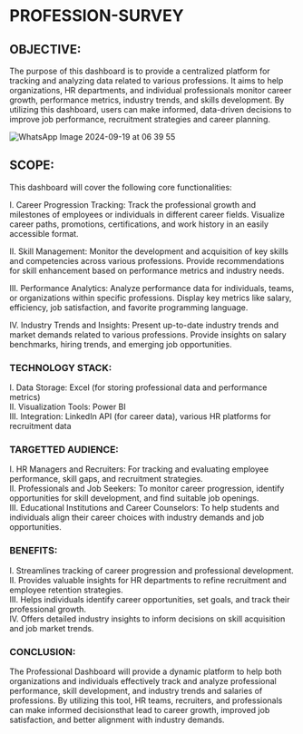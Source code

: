 # PROFESSION-SURVEY

## OBJECTIVE: 
The purpose of this dashboard is to provide a centralized platform for tracking and analyzing data related to various professions.
It aims to help organizations, HR departments, and individual professionals monitor career growth, performance metrics, industry trends, and skills development.
By utilizing this dashboard, users can make informed, data-driven decisions to improve job performance, recruitment strategies and career planning.

![WhatsApp Image 2024-09-19 at 06 39 55](https://github.com/user-attachments/assets/c71c9fdd-174d-4aaf-ab55-e79c3f507d3e)

## SCOPE: 
This dashboard will cover the following core functionalities:

I. Career Progression Tracking: Track the professional growth and milestones of employees or individuals in different career fields.
Visualize career paths, promotions, certifications, and work history in an easily accessible format.

II. Skill Management: Monitor the development and acquisition of key skills and competencies across various professions.
Provide recommendations for skill enhancement based on performance metrics and industry needs.

III. Performance Analytics: Analyze performance data for individuals, teams, or organizations within specific professions.
Display key metrics like salary, efficiency, job satisfaction, and favorite programming language.

IV. Industry Trends and Insights: Present up-to-date industry trends and market demands related to various professions.
Provide insights on salary benchmarks, hiring trends, and emerging job opportunities.

### TECHNOLOGY STACK:
I.  Data Storage: Excel (for storing professional data and performance metrics)                
II.  Visualization Tools: Power BI  
III.  Integration: LinkedIn API (for career data), various HR platforms for recruitment data
  
### TARGETTED AUDIENCE:
I.   HR Managers and Recruiters: For tracking and evaluating employee performance, skill gaps, and recruitment strategies.          
II.  Professionals and Job Seekers: To monitor career progression, identify opportunities for skill development, and find suitable job openings.  
III. Educational Institutions and Career Counselors: To help students and individuals align their career choices with industry demands and job opportunities.

### BENEFITS:
I.   Streamlines tracking of career progression and professional development.  
II.  Provides valuable insights for HR departments to refine recruitment and employee retention strategies.  
III. Helps individuals identify career opportunities, set goals, and track their professional growth.  
IV.  Offers detailed industry insights to inform decisions on skill acquisition and job market trends.

### CONCLUSION: 
The Professional Dashboard will provide a dynamic platform to help both organizations and individuals effectively track and analyze professional 
performance, skill development, and industry trends and salaries of professions. By utilizing this tool, HR teams, recruiters, and professionals
can make informed decisionsthat lead to career growth, improved job satisfaction, and better alignment with industry demands.


